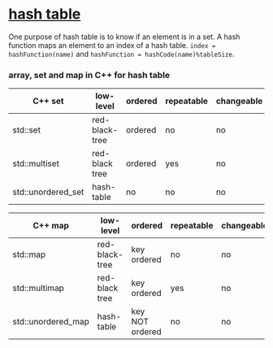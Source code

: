 # [hash table](https://en.wikipedia.org/wiki/Hash_table)

One purpose of hash table is to know if an element is in a set. A hash function maps an element to an index of a hash table. ```index = hashFunction(name)``` and ```hashFunction = hashCode(name)%tableSize```. 

### array, set and map in C++ for hash table

| C++ set | low-level | ordered | repeatable | changeable | efficiency | add/delete |
| ------- | --------- | ------- | ---------- | ---------- | ---------- | ---------- | 
| std::set | red-black-tree | ordered | no | no | O(logN) | O(logN) |
| std::multiset | red-black tree | ordered | yes | no | O(logN) | O(logN) |
| std::unordered_set | hash-table | no | no | no | O(1) | O(1) |

| C++ map | low-level | ordered | repeatable | changeable | efficiency | add/delete |
| ------- | --------- | ------- | ---------- | ---------- | ---------- | ---------- | 
| std::map | red-black-tree | key ordered | no | no | O(logN) | O(logN) |
| std::multimap | red-black tree | key ordered | yes | no | O(logN) | O(logN) |
| std::unordered_map | hash-table | key NOT ordered | no | no | O(1) | O(1) |


